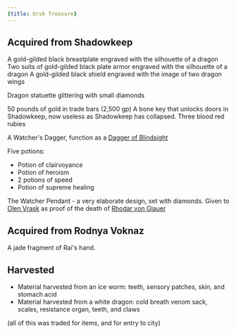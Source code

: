 ```yaml
---
{title: Ursk Treasure}
---
```

## Acquired from Shadowkeep

A gold-gilded black breastplate engraved with the silhouette of a dragon 
Two suits of gold-gilded black plate armor engraved with the silhouette of a dragon 
A gold-gilded black shield engraved with the image of two dragon wings

Dragon statuette glittering with small diamonds

50 pounds of gold in trade bars (2,500 gp)
A bone key that unlocks doors in Shadowkeep, now useless as Shadowkeep has collapsed.
Three blood red rubies 

A Watcher's Dagger, function as a [Dagger of Blindsight](https://www.dndbeyond.com/magic-items/336928-dagger-of-blindsight)

Five potions: 
- Potion of clairvoyance 
- Potion of heroism  
- 2 potions of speed 
- Potion of supreme healing 

The Watcher Pendant - a very elaborate design, set with diamonds. Given to [Olen Vrask](<../../../people/other-humans/olen-vrask.md>) as proof of the death of [Rhodar von Glauer](<../../../people/other-nonhumans/rhodar-von-glauer.md>)
## Acquired from Rodnya Voknaz

A jade fragment of Rai's hand.
## Harvested

- Material harvested from an ice worm: teeth, sensory patches, skin, and stomach acid
- Material harvested from a white dragon: cold breath venom sack, scales, resistance organ, teeth, and claws

(all of this was traded for items, and for entry to city)
